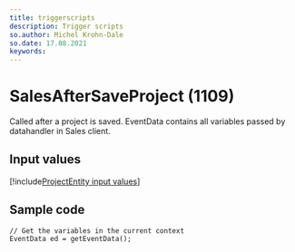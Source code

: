```yaml
---
title: triggerscripts
description: Trigger scripts
so.author: Michel Krohn-Dale
so.date: 17.08.2021
keywords:
---
```


# SalesAfterSaveProject (1109)

Called after a project is saved. EventData contains all variables passed by datahandler in Sales client.

## Input values

[!include[ProjectEntity input values](includes/project-var.md)]

## Sample code

```crmscript
// Get the variables in the current context
EventData ed = getEventData();
```
